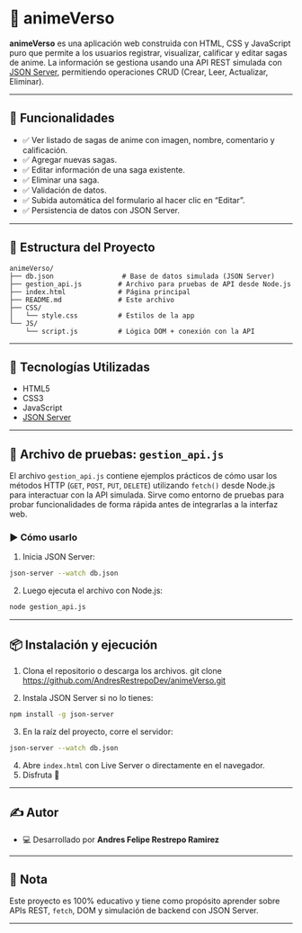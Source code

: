 # 🌌 animeVerso

**animeVerso** es una aplicación web construida con HTML, CSS y JavaScript puro que permite a los usuarios registrar, visualizar, calificar y editar sagas de anime. La información se gestiona usando una API REST simulada con [JSON Server](https://github.com/typicode/json-server), permitiendo operaciones CRUD (Crear, Leer, Actualizar, Eliminar).

---

## 🚀 Funcionalidades

- ✅ Ver listado de sagas de anime con imagen, nombre, comentario y calificación.
- ✅ Agregar nuevas sagas.
- ✅ Editar información de una saga existente.
- ✅ Eliminar una saga.
- ✅ Validación de datos.
- ✅ Subida automática del formulario al hacer clic en “Editar”.
- ✅ Persistencia de datos con JSON Server.

---

## 📁 Estructura del Proyecto

```
animeVerso/
├── db.json                 # Base de datos simulada (JSON Server)
├── gestion_api.js         # Archivo para pruebas de API desde Node.js
├── index.html             # Página principal
├── README.md              # Este archivo
├── CSS/
│   └── style.css          # Estilos de la app
└── JS/
    └── script.js          # Lógica DOM + conexión con la API
```

---

## 🔧 Tecnologías Utilizadas

- HTML5
- CSS3
- JavaScript
- [JSON Server](https://www.npmjs.com/package/json-server)

---

## 🧪 Archivo de pruebas: `gestion_api.js`

El archivo `gestion_api.js` contiene ejemplos prácticos de cómo usar los métodos HTTP (`GET`, `POST`, `PUT`, `DELETE`) utilizando `fetch()` desde Node.js para interactuar con la API simulada. Sirve como entorno de pruebas para probar funcionalidades de forma rápida antes de integrarlas a la interfaz web.

### ▶️ Cómo usarlo

1. Inicia JSON Server:

```bash
json-server --watch db.json
```

2. Luego ejecuta el archivo con Node.js:

```bash
node gestion_api.js
```

---

## 📦 Instalación y ejecución

1. Clona el repositorio o descarga los archivos.
git clone https://github.com/AndresRestrepoDev/animeVerso.git

2. Instala JSON Server si no lo tienes:

```bash
npm install -g json-server
```

3. En la raíz del proyecto, corre el servidor:

```bash
json-server --watch db.json
```

4. Abre `index.html` con Live Server o directamente en el navegador.
5. Disfruta 🎉

---

## ✍️ Autor

- 💻 Desarrollado por **Andres Felipe Restrepo Ramirez**

---

## 📌 Nota

Este proyecto es 100% educativo y tiene como propósito aprender sobre APIs REST, `fetch`, DOM y simulación de backend con JSON Server.

---